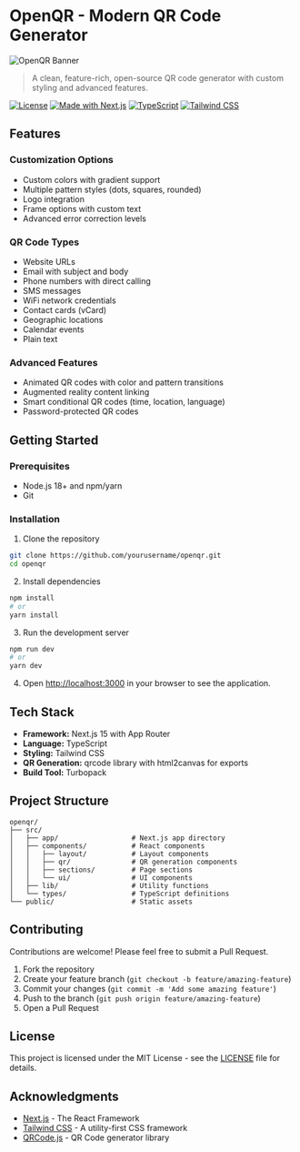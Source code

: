 # OpenQR - Modern QR Code Generator

![OpenQR Banner](https://via.placeholder.com/1200x300/2563eb/ffffff?text=OpenQR+-+Modern+QR+Code+Generator)

> A clean, feature-rich, open-source QR code generator with custom styling and advanced features.

[![License](https://img.shields.io/badge/License-MIT-blue.svg)](LICENSE)
[![Made with Next.js](https://img.shields.io/badge/Made%20with-Next.js-000000?logo=next.js)](https://nextjs.org/)
[![TypeScript](https://img.shields.io/badge/TypeScript-4.9-blue?logo=typescript)](https://www.typescriptlang.org/)
[![Tailwind CSS](https://img.shields.io/badge/Tailwind%20CSS-3.3-38B2AC?logo=tailwind-css)](https://tailwindcss.com/)

## Features

### Customization Options
- Custom colors with gradient support
- Multiple pattern styles (dots, squares, rounded)
- Logo integration
- Frame options with custom text
- Advanced error correction levels

### QR Code Types
- Website URLs
- Email with subject and body
- Phone numbers with direct calling
- SMS messages
- WiFi network credentials
- Contact cards (vCard)
- Geographic locations
- Calendar events
- Plain text

### Advanced Features
- Animated QR codes with color and pattern transitions
- Augmented reality content linking
- Smart conditional QR codes (time, location, language)
- Password-protected QR codes

## Getting Started

### Prerequisites
- Node.js 18+ and npm/yarn
- Git

### Installation

1. Clone the repository
```bash
git clone https://github.com/yourusername/openqr.git
cd openqr
```

2. Install dependencies
```bash
npm install
# or
yarn install
```

3. Run the development server
```bash
npm run dev
# or
yarn dev
```

4. Open [http://localhost:3000](http://localhost:3000) in your browser to see the application.

## Tech Stack

- **Framework:** Next.js 15 with App Router
- **Language:** TypeScript
- **Styling:** Tailwind CSS
- **QR Generation:** qrcode library with html2canvas for exports
- **Build Tool:** Turbopack

## Project Structure

```
openqr/
├── src/
│   ├── app/                  # Next.js app directory
│   ├── components/           # React components
│   │   ├── layout/           # Layout components
│   │   ├── qr/               # QR generation components
│   │   ├── sections/         # Page sections
│   │   └── ui/               # UI components
│   ├── lib/                  # Utility functions
│   └── types/                # TypeScript definitions
└── public/                   # Static assets
```

## Contributing

Contributions are welcome! Please feel free to submit a Pull Request.

1. Fork the repository
2. Create your feature branch (`git checkout -b feature/amazing-feature`)
3. Commit your changes (`git commit -m 'Add some amazing feature'`)
4. Push to the branch (`git push origin feature/amazing-feature`)
5. Open a Pull Request

## License

This project is licensed under the MIT License - see the [LICENSE](LICENSE) file for details.

## Acknowledgments

- [Next.js](https://nextjs.org/) - The React Framework
- [Tailwind CSS](https://tailwindcss.com/) - A utility-first CSS framework
- [QRCode.js](https://github.com/davidshimjs/qrcodejs) - QR Code generator library
